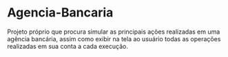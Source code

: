 # Agencia-Bancaria
Projeto próprio que procura simular as principais ações realizadas em uma agência bancária, assim como exibir na tela ao usuário todas as operações realizadas em sua conta a cada execução. 
